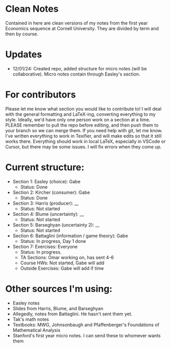 # Clean Notes

Contained in here are clean versions of my notes from the first year Economics sequence at Cornell University. They are divided by term and then by course.

# Updates

- 12/01/24: Created repo, added structure for micro notes (will be collaborative). Micro notes contain through Easley's section.

# For contributors

Please let me know what section you would like to contribute to! I will deal with the general formatting and LaTeX-ing, converting everything to my style. Ideally, we'd have only one person work on a section at a time. PLEASE remember to pull the repo before editing, and then push them to your branch so we can merge them. If you need help with git, let me know. I've written everything to work in Texifier, and will make edits so that it still works there. Everything should work in local LaTeX, especially in VSCode or Cursor, but there may be some issues. I will fix errors when they come up.

# Current structure:

- Section 1: Easley (choice): Gabe
    - Status: Done
- Section 2: Kircher (consumer): Gabe
    - Status: Done
- Section 3: Harris (producer): __
    - Status: Not started
- Section 4: Blume (uncertainty): __
    - Status: Not started
- Section 5: Barseghyan (uncertainty 2): __
    - Status: Not started
- Section 6: Battaglini (information / game theory): Gabe
    - Status: In progress, Day 1 done
- Section 7: Exercises: Everyone
    - Status: In progress. 
    - TA Sections: Omar working on, has sent 4-6
    - Course HWs: Not started, Gabe will add
    - Outside Exercises: Gabe will add if time

# Other sources I'm using: 

- Easley notes
- Slides from Harris, Blume, and Barseghyan
- Allegedly, notes from Battaglini. He hasn't sent them yet.
- Tak's math notes
- Textbooks: MWG, Johnsonbaugh and Pfaffenberger's Foundations of Mathematical Analysis
- Stanford's first year micro notes. I can send these to whomever wants them